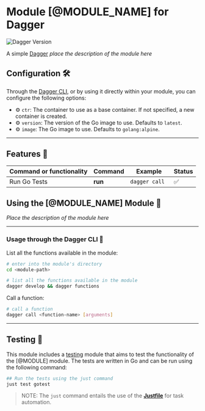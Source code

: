 # Module [@MODULE_NAME] for Dagger

![Dagger Version](https://img.shields.io/badge/dagger%20version-%3E=0.10.0-0f0f19.svg?style=flat-square)

A simple [Dagger](https://dagger.io) _place the description of the module here_

## Configuration 🛠️

Through the [Dagger CLI](https://docs.dagger.io/cli/465058/install), or by using it directly within your module, you can configure the following options:

* ⚙️ `ctr`: The container to use as a base container. If not specified, a new container is created.
* ⚙️ `version`: The version of the Go image to use. Defaults to `latest`.
* ⚙️ `image`: The Go image to use. Defaults to `golang:alpine`.

---

## Features 🎨

| Command or functionality | Command | Example        | Status |
|--------------------------|---------|----------------|--------|
| Run Go Tests             | **run** | `dagger call ` | ✅      |


## Using the [@MODULE_NAME] Module 🚀
_Place the description of the module here_

---

### Usage through the Dagger CLI 🚀

List all the functions available in the module:
  ```bash
  # enter into the module's directory
  cd <module-path>
  
  # list all the functions available in the module
  dagger develop && dagger functions
```
Call a function:
  ```bash
  # call a function
  dagger call <function-name> [arguments]
```
---

## Testing 🧪
This module includes a [testing](tests) module that aims to test the functionality of the [@MODULE] module. The tests are written in Go and can be run using the following command:

```bash
## Run the tests using the just command
just test gotest
```
>NOTE: The `just` command entails the use of the [**Justfile**](https://just.systems) for task automation.
